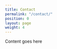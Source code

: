 ```yaml
---
title: Contact
permalink: "/contact/"
position: 0
layout: page
weight: 4
---
```


Content goes here
